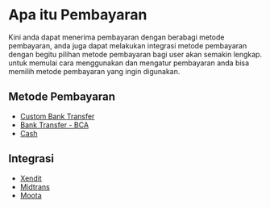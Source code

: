 
# Apa itu Pembayaran

Kini anda dapat menerima pembayaran dengan berabagi metode pembayaran, anda juga dapat melakukan integrasi metode pembayaran
dengan begitu pilihan metode pembayaran bagi user akan semakin lengkap. untuk memulai cara menggunakan dan mengatur pembayaran
anda bisa memilih metode pembayaran yang ingin digunakan.

## Metode Pembayaran

- [Custom Bank Transfer](.,/../integrasi/xendit.md)
- [Bank Transfer - BCA](.,/../integrasi/xendit.md)
- [Cash](.,/../integrasi/xendit.md)


## Integrasi

- [Xendit](.,/../integrasi/xendit.md)
- [Midtrans](.,/../integrasi/xendit.md)
- [Moota](.,/../integrasi/xendit.md)

